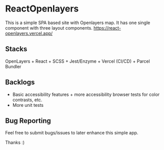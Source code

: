 # ReactOpenlayers
This is a simple SPA based site with Openlayers map. It has one single component with three layout components.
https://react-openlayers.vercel.app/

## Stacks
OpenLayers + React + SCSS + Jest/Enzyme + Vercel (CI/CD) + Parcel Bundler

## Backlogs
- Basic accessibility features + more accessibility browser tests for color contrasts, etc.
- More unit tests

## Bug Reporting
Feel free to submit bugs/issues to later enhance this simple app.

Thanks :)
